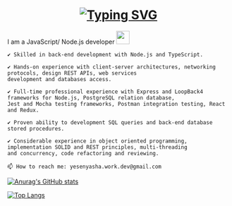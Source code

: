 <!--
**DaryaPleshko/DaryaPleshko** is a ✨ _special_ ✨ repository because its `README.md` (this file) appears on your GitHub profile.

Here are some ideas to get you started:

- 🔭 I’m currently working on ...
- 🌱 I’m currently learning ...
- 👯 I’m looking to collaborate on ...
- 🤔 I’m looking for help with ...
- 💬 Ask me about ...
- 📫 How to reach me: ...
- 😄 Pronouns: ...
- ⚡ Fun fact: ...
-->

<h1 align="center"><a href="https://git.io/typing-svg"><img src="https://readme-typing-svg.demolab.com?font=Fira+Code&size=24&pause=1000&color=000000&width=435&lines=Hi+there%2C+I'm+Darya" alt="Typing SVG" /></a> 
</h1>  
 
I am a JavaScript/ Node.js developer <img src="https://media.giphy.com/media/WUlplcMpOCEmTGBtBW/giphy.gif" width="30"> 

    ✔️ Skilled in back-end development with Node.js and TypeScript.

    ✔️ Hands-on experience with client-server architectures, networking protocols, design REST APIs, web services 
    development and databases access.

    ✔️ Full-time professional experience with Express and LoopBack4 frameworks for Node.js, PostgreSQL relation database, 
    Jest and Mocha testing frameworks, Postman integration testing, React and Redux.

    ✔️ Proven ability to development SQL queries and back-end database stored procedures.

    ✔️ Considerable experience in object oriented programming, implementation SOLID and REST principles, multi-threading 
    and concurrency, code refactoring and reviewing.

    📫 How to reach me: yesenyasha.work.dev@gmail.com

   
[![Anurag's GitHub stats](https://github-readme-stats.vercel.app/api?username=HannaPleshko&show_icons=true&include_all_commits=true&count_private=true&hide=issues)](https://github.com/anuraghazra/github-readme-stats)

[![Top Langs](https://github-readme-stats.vercel.app/api/top-langs/?username=HannaPleshko&langs_count=8&layout=compact)](https://github.com/anuraghazra/github-readme-stats)

